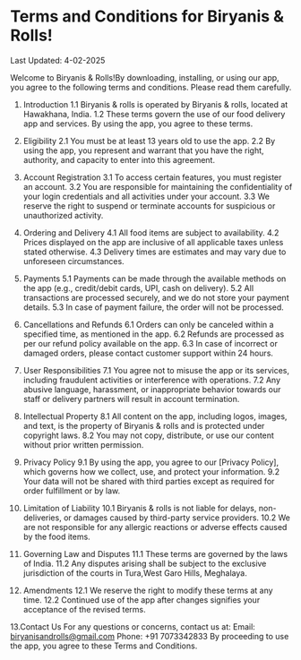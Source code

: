 # Terms and Conditions for Biryanis & Rolls!
Last Updated: 4-02-2025

Welcome to Biryanis & Rolls!By downloading, installing, or using our app, you agree to the following terms and conditions. Please read them carefully.

1. Introduction
1.1 Biryanis & rolls is operated by Biryanis & rolls, located at Hawakhana, India.
1.2 These terms govern the use of our food delivery app and services. By using the app, you agree to these terms.

2. Eligibility
2.1 You must be at least 13 years old to use the app.
2.2 By using the app, you represent and warrant that you have the right, authority, and capacity to enter into this agreement.

3. Account Registration
3.1 To access certain features, you must register an account.
3.2 You are responsible for maintaining the confidentiality of your login credentials and all activities under your account.
3.3 We reserve the right to suspend or terminate accounts for suspicious or unauthorized activity.

4. Ordering and Delivery
4.1 All food items are subject to availability.
4.2 Prices displayed on the app are inclusive of all applicable taxes unless stated otherwise.
4.3 Delivery times are estimates and may vary due to unforeseen circumstances.

5. Payments
5.1 Payments can be made through the available methods on the app (e.g., credit/debit cards, UPI, cash on delivery).
5.2 All transactions are processed securely, and we do not store your payment details.
5.3 In case of payment failure, the order will not be processed.

6. Cancellations and Refunds
6.1 Orders can only be canceled within a specified time, as mentioned in the app.
6.2 Refunds are processed as per our refund policy available on the app.
6.3 In case of incorrect or damaged orders, please contact customer support within 24 hours.

7. User Responsibilities
7.1 You agree not to misuse the app or its services, including fraudulent activities or interference with operations.
7.2 Any abusive language, harassment, or inappropriate behavior towards our staff or delivery partners will result in account termination.

8. Intellectual Property
8.1 All content on the app, including logos, images, and text, is the property of Biryanis & rolls and is protected under copyright laws.
8.2 You may not copy, distribute, or use our content without prior written permission.

9. Privacy Policy
9.1 By using the app, you agree to our [Privacy Policy], which governs how we collect, use, and protect your information.
9.2 Your data will not be shared with third parties except as required for order fulfillment or by law.

10. Limitation of Liability
10.1 Biryanis & rolls  is not liable for delays, non-deliveries, or damages caused by third-party service providers.
10.2 We are not responsible for any allergic reactions or adverse effects caused by the food items.

11. Governing Law and Disputes
11.1 These terms are governed by the laws of India.
11.2 Any disputes arising shall be subject to the exclusive jurisdiction of the courts in Tura,West Garo Hills, Meghalaya.

12. Amendments
12.1 We reserve the right to modify these terms at any time.
12.2 Continued use of the app after changes signifies your acceptance of the revised terms.

13.Contact Us
For any questions or concerns, contact us at:
Email: biryanisandrolls@gmail.com
Phone: +91 7073342833
By proceeding to use the app, you agree to these Terms and Conditions.

